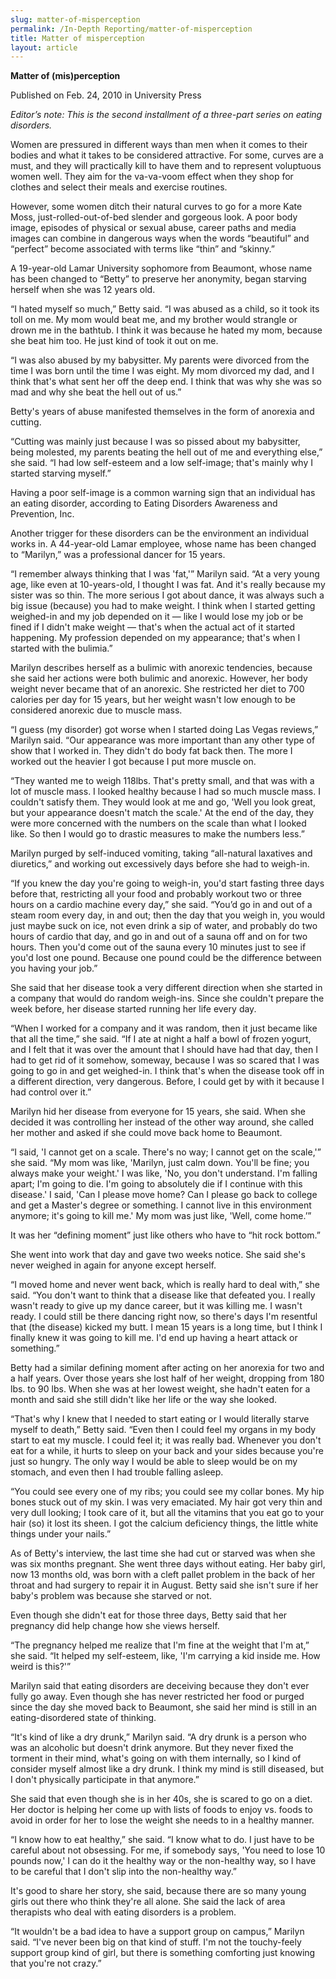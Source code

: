 ```yaml
---
slug: matter-of-misperception
permalink: /In-Depth Reporting/matter-of-misperception
title: Matter of misperception
layout: article
---
```


__Matter of \(mis\)perception__

Published on Feb\. 24, 2010 in University Press

*Editor’s note: This is the second installment of a three\-part series on eating disorders\.*

Women are pressured in different ways than men when it comes to their bodies and what it takes to be considered attractive\. For some, curves are a must, and they will practically kill to have them and to represent voluptuous women well\. They aim for the va\-va\-voom effect when they shop for clothes and select their meals and exercise routines\.

However, some women ditch their natural curves to go for a more Kate Moss, just\-rolled\-out\-of\-bed slender and gorgeous look\. A poor body image, episodes of physical or sexual abuse, career paths and media images can combine in dangerous ways when the words “beautiful” and “perfect” become associated with terms like “thin” and “skinny\.”

A 19\-year\-old Lamar University sophomore from Beaumont, whose name has been changed to “Betty” to preserve her anonymity, began starving herself when she was 12 years old\.

“I hated myself so much,” Betty said\. “I was abused as a child, so it took its toll on me\. My mom would beat me, and my brother would strangle or drown me in the bathtub\. I think it was because he hated my mom, because she beat him too\. He just kind of took it out on me\.

“I was also abused by my babysitter\. My parents were divorced from the time I was born until the time I was eight\. My mom divorced my dad, and I think that's what sent her off the deep end\. I think that was why she was so mad and why she beat the hell out of us\.”

Betty's years of abuse manifested themselves in the form of anorexia and cutting\.

“Cutting was mainly just because I was so pissed about my babysitter, being molested, my parents beating the hell out of me and everything else,” she said\. “I had low self\-esteem and a low self\-image; that's mainly why I started starving myself\.”

Having a poor self\-image is a common warning sign that an individual has an eating disorder, according to Eating Disorders Awareness and Prevention, Inc\.

Another trigger for these disorders can be the environment an individual works in\. A 44\-year\-old Lamar employee, whose name has been changed to “Marilyn,” was a professional dancer for 15 years\.

“I remember always thinking that I was 'fat,'” Marilyn said\. “At a very young age, like even at 10\-years\-old, I thought I was fat\. And it's really because my sister was so thin\. The more serious I got about dance, it was always such a big issue \(because\) you had to make weight\. I think when I started getting weighed\-in and my job depended on it — like I would lose my job or be fined if I didn't make weight — that's when the actual act of it started happening\. My profession depended on my appearance; that's when I started with the bulimia\.”

Marilyn describes herself as a bulimic with anorexic tendencies, because she said her actions were both bulimic and anorexic\. However, her body weight never became that of an anorexic\. She restricted her diet to 700 calories per day for 15 years, but her weight wasn't low enough to be considered anorexic due to muscle mass\.

“I guess \(my disorder\) got worse when I started doing Las Vegas reviews,” Marilyn said\. “Our appearance was more important than any other type of show that I worked in\. They didn't do body fat back then\. The more I worked out the heavier I got because I put more muscle on\.

“They wanted me to weigh 118lbs\. That's pretty small, and that was with a lot of muscle mass\. I looked healthy because I had so much muscle mass\. I couldn't satisfy them\. They would look at me and go, 'Well you look great, but your appearance doesn't match the scale\.' At the end of the day, they were more concerned with the numbers on the scale than what I looked like\. So then I would go to drastic measures to make the numbers less\.”

Marilyn purged by self\-induced vomiting, taking “all\-natural laxatives and diuretics,” and working out excessively days before she had to weigh\-in\.

“If you knew the day you're going to weigh\-in, you'd start fasting three days before that, restricting all your food and probably workout two or three hours on a cardio machine every day,” she said\. “You’d go in and out of a steam room every day, in and out; then the day that you weigh in, you would just maybe suck on ice, not even drink a sip of water, and probably do two hours of cardio that day, and go in and out of a sauna off and on for two hours\. Then you'd come out of the sauna every 10 minutes just to see if you'd lost one pound\. Because one pound could be the difference between you having your job\.”

She said that her disease took a very different direction when she started in a company that would do random weigh\-ins\. Since she couldn't prepare the week before, her disease started running her life every day\.

“When I worked for a company and it was random, then it just became like that all the time,” she said\. “If I ate at night a half a bowl of frozen yogurt, and I felt that it was over the amount that I should have had that day, then I had to get rid of it somehow, someway, because I was so scared that I was going to go in and get weighed\-in\. I think that's when the disease took off in a different direction, very dangerous\. Before, I could get by with it because I had control over it\.”

Marilyn hid her disease from everyone for 15 years, she said\. When she decided it was controlling her instead of the other way around, she called her mother and asked if she could move back home to Beaumont\.

“I said, 'I cannot get on a scale\. There's no way; I cannot get on the scale,'” she said\. “My mom was like, 'Marilyn, just calm down\. You'll be fine; you always make your weight\.' I was like, 'No, you don't understand\. I'm falling apart; I'm going to die\. I'm going to absolutely die if I continue with this disease\.' I said, 'Can I please move home? Can I please go back to college and get a Master's degree or something\. I cannot live in this environment anymore; it's going to kill me\.' My mom was just like, 'Well, come home\.’”

It was her “defining moment” just like others who have to “hit rock bottom\.”

She went into work that day and gave two weeks notice\. She said she's never weighed in again for anyone except herself\.

“I moved home and never went back, which is really hard to deal with,” she said\. “You don't want to think that a disease like that defeated you\. I really wasn't ready to give up my dance career, but it was killing me\. I wasn't ready\. I could still be there dancing right now, so there's days I'm resentful that \(the disease\) kicked my butt\. I mean 15 years is a long time, but I think I finally knew it was going to kill me\. I'd end up having a heart attack or something\.”

Betty had a similar defining moment after acting on her anorexia for two and a half years\. Over those years she lost half of her weight, dropping from 180 lbs\. to 90 lbs\. When she was at her lowest weight, she hadn't eaten for a month and said she still didn't like her life or the way she looked\.

“That's why I knew that I needed to start eating or I would literally starve myself to death,” Betty said\. “Even then I could feel my organs in my body start to eat my muscle\. I could feel it; it was really bad\. Whenever you don't eat for a while, it hurts to sleep on your back and your sides because you're just so hungry\. The only way I would be able to sleep would be on my stomach, and even then I had trouble falling asleep\.

“You could see every one of my ribs; you could see my collar bones\. My hip bones stuck out of my skin\. I was very emaciated\. My hair got very thin and very dull looking; I took care of it, but all the vitamins that you eat go to your hair \(so\) it lost its sheen\. I got the calcium deficiency things, the little white things under your nails\.”

As of Betty's interview, the last time she had cut or starved was when she was six months pregnant\. She went three days without eating\. Her baby girl, now 13 months old, was born with a cleft pallet problem in the back of her throat and had surgery to repair it in August\. Betty said she isn't sure if her baby's problem was because she starved or not\.

Even though she didn't eat for those three days, Betty said that her pregnancy did help change how she views herself\.

“The pregnancy helped me realize that I'm fine at the weight that I'm at,” she said\. “It helped my self\-esteem, like, 'I'm carrying a kid inside me\. How weird is this?'”

Marilyn said that eating disorders are deceiving because they don't ever fully go away\. Even though she has never restricted her food or purged since the day she moved back to Beaumont, she said her mind is still in an eating\-disordered state of thinking\.

“It's kind of like a dry drunk,” Marilyn said\. “A dry drunk is a person who was an alcoholic but doesn't drink anymore\. But they never fixed the torment in their mind, what's going on with them internally, so I kind of consider myself almost like a dry drunk\. I think my mind is still diseased, but I don't physically participate in that anymore\.”

She said that even though she is in her 40s, she is scared to go on a diet\. Her doctor is helping her come up with lists of foods to enjoy vs\. foods to avoid in order for her to lose the weight she needs to in a healthy manner\.

“I know how to eat healthy,” she said\. “I know what to do\. I just have to be careful about not obsessing\. For me, if somebody says, 'You need to lose 10 pounds now,' I can do it the healthy way or the non\-healthy way, so I have to be careful that I don't slip into the non\-healthy way\.”

It's good to share her story, she said, because there are so many young girls out there who think they're all alone\. She said the lack of area therapists who deal with eating disorders is a problem\.

“It wouldn't be a bad idea to have a support group on campus,” Marilyn said\. “I've never been big on that kind of stuff\. I'm not the touchy\-feely support group kind of girl, but there is something comforting just knowing that you're not crazy\.”


